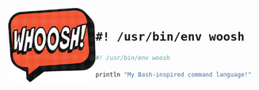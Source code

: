 
<img src="woosh.png" alt="Woosh Logo" height="150" align="left">

# `#! /usr/bin/env woosh`

```sh
#! /usr/bin/env woosh

println "My Bash-inspired command language!"
```
